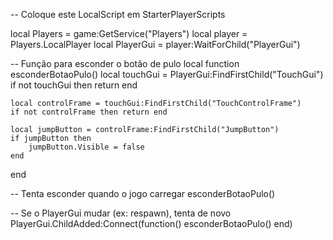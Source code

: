 -- Coloque este LocalScript em StarterPlayerScripts

local Players = game:GetService("Players")
local player = Players.LocalPlayer
local PlayerGui = player:WaitForChild("PlayerGui")

-- Função para esconder o botão de pulo
local function esconderBotaoPulo()
    local touchGui = PlayerGui:FindFirstChild("TouchGui")
    if not touchGui then return end

    local controlFrame = touchGui:FindFirstChild("TouchControlFrame")
    if not controlFrame then return end

    local jumpButton = controlFrame:FindFirstChild("JumpButton")
    if jumpButton then
        jumpButton.Visible = false
    end
end

-- Tenta esconder quando o jogo carregar
esconderBotaoPulo()

-- Se o PlayerGui mudar (ex: respawn), tenta de novo
PlayerGui.ChildAdded:Connect(function()
    esconderBotaoPulo()
end)
